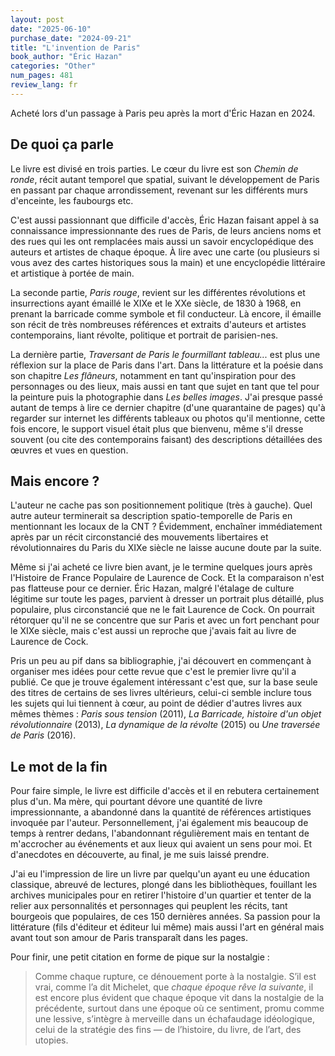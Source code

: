 ```yaml
---
layout: post
date: "2025-06-10"
purchase_date: "2024-09-21"
title: "L'invention de Paris"
book_author: "Éric Hazan"
categories: "Other"
num_pages: 481
review_lang: fr
---
```


Acheté lors d'un passage à Paris peu après la mort d'Éric Hazan en 2024.

## De quoi ça parle

Le livre est divisé en trois parties. Le cœur du livre est son *Chemin de ronde*, récit autant temporel que spatial, suivant le développement de Paris en passant par chaque arrondissement, revenant sur les différents murs d'enceinte, les faubourgs etc.

C'est aussi passionnant que difficile d'accès, Éric Hazan faisant appel à sa connaissance impressionnante des rues de Paris, de leurs anciens noms et des rues qui les ont remplacées mais aussi un savoir encyclopédique des auteurs et artistes de chaque époque. À lire avec une carte (ou plusieurs si vous avez des cartes historiques sous la main) et une encyclopédie littéraire et artistique à portée de main.

La seconde partie, *Paris rouge*, revient sur les différentes révolutions et insurrections ayant émaillé le XIXe et le XXe siècle, de 1830 à 1968, en prenant la barricade comme symbole et fil conducteur. Là encore, il émaille son récit de très nombreuses références et extraits d'auteurs et artistes contemporains, liant révolte, politique et portrait de parisien-nes.

La dernière partie, *Traversant de Paris le fourmillant tableau...* est plus une réflexion sur la place de Paris dans l'art. Dans la littérature et la poésie dans son chapitre *Les flâneurs*, notamment en tant qu'inspiration pour des personnages ou des lieux, mais aussi en tant que sujet en tant que tel pour la peinture puis la photographie dans *Les belles images*. J'ai presque passé autant de temps à lire ce dernier chapitre (d'une quarantaine de pages) qu'à regarder sur internet les différents tableaux ou photos qu'il mentionne, cette fois encore, le support visuel était plus que bienvenu, même s'il dresse souvent (ou cite des contemporains faisant) des descriptions détaillées des œuvres et vues en question.

## Mais encore ?

L'auteur ne cache pas son positionnement politique (très à gauche). Quel autre auteur terminerait sa description spatio-temporelle de Paris en mentionnant les locaux de la CNT ? Évidemment, enchaîner immédiatement après par un récit circonstancié des mouvements libertaires et révolutionnaires du Paris du XIXe siècle ne laisse aucune doute par la suite.

Même si j'ai acheté ce livre bien avant, je le termine quelques jours après l'Histoire de France Populaire de Laurence de Cock. Et la comparaison n'est pas flatteuse pour ce dernier. Éric Hazan, malgré l'étalage de culture légitime sur toute les pages, parvient à dresser un portrait plus détaillé, plus populaire, plus circonstancié que ne le fait Laurence de Cock. On pourrait rétorquer qu'il ne se concentre que sur Paris et avec un fort penchant pour le XIXe siècle, mais c'est aussi un reproche que j'avais fait au livre de Laurence de Cock.

Pris un peu au pif dans sa bibliographie, j'ai découvert en commençant à organiser mes idées pour cette revue que c'est le premier livre qu'il a publié. Ce que je trouve également intéressant c'est que, sur la base seule des titres de certains de ses livres ultérieurs, celui-ci semble inclure tous les sujets qui lui tiennent à cœur, au point de dédier d'autres livres aux mêmes thèmes : *Paris sous tension* (2011), *La Barricade, histoire d'un objet révolutionnaire* (2013), *La dynamique de la révolte* (2015) ou *Une traversée de Paris* (2016).

## Le mot de la fin

Pour faire simple, le livre est difficile d'accès et il en rebutera certainement plus d'un. Ma mère, qui pourtant dévore une quantité de livre impressionnante, a abandonné dans la quantité de références artistiques invoquée par l'auteur. Personnellement, j'ai également mis beaucoup de temps à rentrer dedans, l'abandonnant régulièrement mais en tentant de m'accrocher au événements et aux lieux qui avaient un sens pour moi. Et d'anecdotes en découverte, au final, je me suis laissé prendre.

J'ai eu l'impression de lire un livre par quelqu'un ayant eu une éducation classique, abreuvé de lectures, plongé dans les bibliothèques, fouillant les archives municipales pour en retirer l'histoire d'un quartier et tenter de la relier aux personnalités et personnages qui peuplent les récits, tant bourgeois que populaires, de ces 150 dernières années. Sa passion pour la littérature (fils d'éditeur et éditeur lui même) mais aussi l'art en général mais avant tout son amour de Paris transparaît dans les pages.

Pour finir, une petit citation en forme de pique sur la nostalgie :

> Comme chaque rupture, ce dénouement porte à la nostalgie. S’il est vrai, comme l’a dit Michelet, que *chaque époque rêve la suivante*, il est encore plus évident que chaque époque vit dans la nostalgie de la précédente, surtout dans une époque où ce sentiment, promu comme une lessive, s’intègre à merveille dans un échafaudage idéologique, celui de la stratégie des fins — de l’histoire, du livre, de l’art, des utopies.